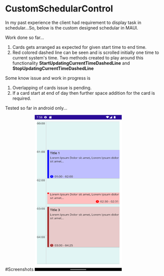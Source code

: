 # CustomSchedularControl
In my past experience the client had requirement to display task in schedular...So, below is the custom designed schedular in MAUI.

Work done so far...
1) Cards gets arranged as expected for given start time to end time.
2) Red colored dashed line can be seen and is scrolled initially one time to current system's time. Two methods created to play around this functionality **StartUpdatingCurrentTimeDashedLine** and **StopUpdatingCurrentTimeDashedLine**

Some know issue and work in progress is
1) Overlapping of cards issue is pending.
2) If a card start at end of day then further space addition for the card is required.

Tested so far in android only...

#Screenshots
<img src="https://github.com/PrayagMisal/CustomSchedularControl/blob/master/pic1.png" width="280" height="500">
